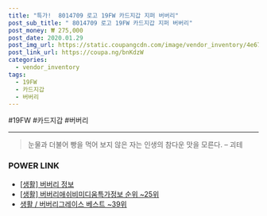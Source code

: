 ```yaml
--- 
title: "특가!  8014709 로고 19FW 카드지갑 지퍼 버버리" 
post_sub_title: " 8014709 로고 19FW 카드지갑 지퍼 버버리" 
post_money: ₩ 275,000 
post_date: 2020.01.29 
post_img_url: https://static.coupangcdn.com/image/vendor_inventory/4e67/ccea084971f1060bf04cf017c400ac7f0271dfc7e2bd24cde87cfed422f8.jpg 
post_link_url: https://coupa.ng/bnKdzW 
categories: 
  - vendor_inventory 
tags: 
  - 19FW 
  - 카드지갑 
  - 버버리 
--- 
```

  #19FW #카드지갑 #버버리 
<hr> 

> 눈물과 더불어 빵을 먹어 보지 않은 자는 인생의 참다운 맛을 모른다. – 괴테 


### POWER LINK

* <a href="https://blog.naver.com/santokki14/221765475286" target="_blank"> [생활] 버버리 정보 </a>
* <a href="https://blog.naver.com/sakai111/221770886587" target="_blank"> [생활] 버버리애쉬비미디움특가정보 순위 ~25위</a>
* <a href="https://blog.naver.com/santokki14/221777175299" target="_blank">생활 / 버버리그레이스 베스트 ~39위</a>
